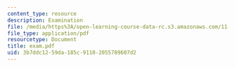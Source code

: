 ```yaml
---
content_type: resource
description: Examination
file: /media/https%3A/open-learning-course-data-rc.s3.amazonaws.com/11-521-spatial-database-management-and-advanced-geographic-information-systems-spring-2003/3b7ddc1259da185c91102055789607d2_exam.pdf
file_type: application/pdf
resourcetype: Document
title: exam.pdf
uid: 3b7ddc12-59da-185c-9110-2055789607d2
---
```

